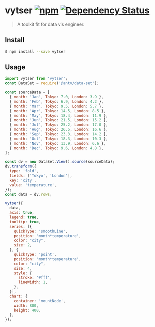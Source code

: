 # vytser [![npm](https://img.shields.io/npm/v/vytser.svg)](https://www.npmjs.com/package/vytser) [![Dependency Status](https://david-dm.org/vytserjs/vytser.svg?path=packages/vytser)](https://david-dm.org/vytserjs/vytser.svg?path=packages/vytser)

> A toolkit fit for data vis engineer.

## Install

```sh
$ npm install --save vytser
```

## Usage

```jsx
import vytser from 'vytser';
const DataSet = require('@antv/data-set');

const sourceData = [
  { month: 'Jan', Tokyo: 7.0, London: 3.9 },
  { month: 'Feb', Tokyo: 6.9, London: 4.2 },
  { month: 'Mar', Tokyo: 9.5, London: 5.7 },
  { month: 'Apr', Tokyo: 14.5, London: 8.5 },
  { month: 'May', Tokyo: 18.4, London: 11.9 },
  { month: 'Jun', Tokyo: 21.5, London: 15.2 },
  { month: 'Jul', Tokyo: 25.2, London: 17.0 },
  { month: 'Aug', Tokyo: 26.5, London: 16.6 },
  { month: 'Sep', Tokyo: 23.3, London: 14.2 },
  { month: 'Oct', Tokyo: 18.3, London: 10.3 },
  { month: 'Nov', Tokyo: 13.9, London: 6.6 },
  { month: 'Dec', Tokyo: 9.6, London: 4.8 },
];

const dv = new DataSet.View().source(sourceData);
dv.transform({
  type: 'fold',
  fields: ['Tokyo', 'London'],
  key: 'city',
  value: 'temperature',
});
const data = dv.rows;

vytser({
  data,
  axis: true,
  legend: true,
  tooltip: true,
  series: [{
    quickType: 'smoothLine',
    position: 'month*temperature',
    color: "city",
    size: 2,
  }, {
    quickType: 'point',
    position: 'month*temperature',
    color: "city",
    size: 4,
    style: {
      stroke: '#fff',
      lineWidth: 1,
    },
  }],
  chart: {
    container: 'mountNode',
    width: 800,
    height: 400,
  },
});
```
